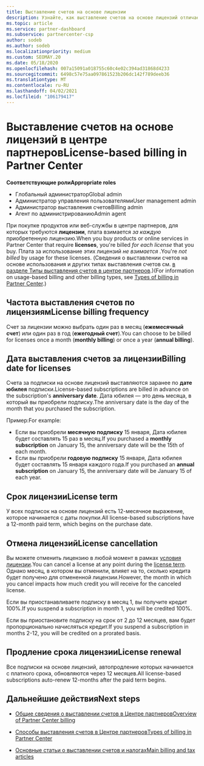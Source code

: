 ```yaml
---
title: Выставление счетов на основе лицензии
description: Узнайте, как выставление счетов на основе лицензий отличается от выставления счетов на основе использования в центре партнеров, включая счета за лицензию (не по использованию лицензий).
ms.topic: article
ms.service: partner-dashboard
ms.subservice: partnercenter-csp
author: sodeb
ms.author: sodeb
ms.localizationpriority: medium
ms.custom: SEOMAY.20
ms.date: 05/18/2020
ms.openlocfilehash: 007a15091a018755c60c4e02c394ad31868d4233
ms.sourcegitcommit: 6498c57e75aa097861523b206dc142f789deeb36
ms.translationtype: MT
ms.contentlocale: ru-RU
ms.lasthandoff: 04/02/2021
ms.locfileid: "106179417"
---
```

# <a name="license-based-billing-in-partner-center"></a><span data-ttu-id="84deb-103">Выставление счетов на основе лицензий в центре партнеров</span><span class="sxs-lookup"><span data-stu-id="84deb-103">License-based billing in Partner Center</span></span>

<span data-ttu-id="84deb-104">**Соответствующие роли**</span><span class="sxs-lookup"><span data-stu-id="84deb-104">**Appropriate roles**</span></span>

- <span data-ttu-id="84deb-105">Глобальный администратор</span><span class="sxs-lookup"><span data-stu-id="84deb-105">Global admin</span></span>
- <span data-ttu-id="84deb-106">Администратор управления пользователями</span><span class="sxs-lookup"><span data-stu-id="84deb-106">User management admin</span></span>
- <span data-ttu-id="84deb-107">Администратор выставления счетов</span><span class="sxs-lookup"><span data-stu-id="84deb-107">Billing admin</span></span>
- <span data-ttu-id="84deb-108">Агент по администрированию</span><span class="sxs-lookup"><span data-stu-id="84deb-108">Admin agent</span></span>

<span data-ttu-id="84deb-109">При покупке продуктов или веб-службы в центре партнеров, для которых требуются **лицензии**, плата взимается *за каждую* приобретенную лицензию.</span><span class="sxs-lookup"><span data-stu-id="84deb-109">When you buy products or online services in Partner Center that require **licenses**, you're billed *for each license* that you buy.</span></span> <span data-ttu-id="84deb-110">Плата за использование этих лицензий *не взимается* .</span><span class="sxs-lookup"><span data-stu-id="84deb-110">You're *not billed* by usage for these licenses.</span></span> <span data-ttu-id="84deb-111">(Сведения о выставлении счетов на основе использования и других типах выставления счетов см. [в разделе Типы выставления счетов в центре партнеров](billing-different-types.md).)</span><span class="sxs-lookup"><span data-stu-id="84deb-111">(For information on usage-based billing and other billing types, see [Types of billing in Partner Center](billing-different-types.md).)</span></span>

## <a name="license-billing-frequency"></a><span data-ttu-id="84deb-112">Частота выставления счетов по лицензиям</span><span class="sxs-lookup"><span data-stu-id="84deb-112">License billing frequency</span></span>

<span data-ttu-id="84deb-113">Счет за лицензии можно выбрать один раз в месяц (**ежемесячный счет**) или один раз в год (**ежегодный счет**).</span><span class="sxs-lookup"><span data-stu-id="84deb-113">You can choose to be billed for licenses once a month (**monthly billing**) or once a year (**annual billing**).</span></span> 

## <a name="billing-date-for-licenses"></a><span data-ttu-id="84deb-114">Дата выставления счетов за лицензии</span><span class="sxs-lookup"><span data-stu-id="84deb-114">Billing date for licenses</span></span>

<span data-ttu-id="84deb-115">Счета за подписки на основе лицензий выставляются заранее по **дате юбилея** подписки.</span><span class="sxs-lookup"><span data-stu-id="84deb-115">License-based subscriptions are billed in advance on the subscription's **anniversary date**.</span></span> <span data-ttu-id="84deb-116">Дата юбилея — это день месяца, в который вы приобрели подписку.</span><span class="sxs-lookup"><span data-stu-id="84deb-116">The anniversary date is the day of the month that you purchased the subscription.</span></span>

<span data-ttu-id="84deb-117">Пример:</span><span class="sxs-lookup"><span data-stu-id="84deb-117">For example:</span></span>

- <span data-ttu-id="84deb-118">Если вы приобрели **месячную подписку** 15 января, Дата юбилея будет составлять 15 раз в месяц.</span><span class="sxs-lookup"><span data-stu-id="84deb-118">If you purchased a **monthly subscription** on January 15, the anniversary date will be the 15th of each month.</span></span>
- <span data-ttu-id="84deb-119">Если вы приобрели **годовую подписку** 15 января, Дата юбилея будет составлять 15 января каждого года.</span><span class="sxs-lookup"><span data-stu-id="84deb-119">If you purchased an **annual subscription** on January 15, the anniversary date will be January 15 of each year.</span></span>

## <a name="license-term"></a><span data-ttu-id="84deb-120">Срок лицензии</span><span class="sxs-lookup"><span data-stu-id="84deb-120">License term</span></span>

<span data-ttu-id="84deb-121">У всех подписок на основе лицензий есть 12-месячное выражение, которое начинается с даты покупки.</span><span class="sxs-lookup"><span data-stu-id="84deb-121">All license-based subscriptions have a 12-month paid term, which begins on the purchase date.</span></span>

## <a name="license-cancellation"></a><span data-ttu-id="84deb-122">Отмена лицензий</span><span class="sxs-lookup"><span data-stu-id="84deb-122">License cancellation</span></span>

<span data-ttu-id="84deb-123">Вы можете отменить лицензию в любой момент в рамках [условия лицензии](#license-term).</span><span class="sxs-lookup"><span data-stu-id="84deb-123">You can cancel a license at any point during the [license term](#license-term).</span></span> <span data-ttu-id="84deb-124">Однако месяц, в котором вы отменили, влияет на то, сколько кредита будет получено для отмененной лицензии.</span><span class="sxs-lookup"><span data-stu-id="84deb-124">However, the month in which you cancel impacts how much credit you will receive for the canceled license.</span></span>

<span data-ttu-id="84deb-125">Если вы приостанавливаете подписку в месяц 1, вы получите кредит 100%.</span><span class="sxs-lookup"><span data-stu-id="84deb-125">If you suspend a subscription in month 1, you will be credited 100%.</span></span>

<span data-ttu-id="84deb-126">Если вы приостановите подписку на срок от 2 до 12 месяцев, вам будет пропорционально начисляться кредит.</span><span class="sxs-lookup"><span data-stu-id="84deb-126">If you suspend a subscription in months 2-12, you will be credited on a prorated basis.</span></span>

## <a name="license-renewal"></a><span data-ttu-id="84deb-127">Продление срока лицензии</span><span class="sxs-lookup"><span data-stu-id="84deb-127">License renewal</span></span>

<span data-ttu-id="84deb-128">Все подписки на основе лицензий, автопродление которых начинается с платного срока, обновляются через 12 месяцев.</span><span class="sxs-lookup"><span data-stu-id="84deb-128">All license-based subscriptions auto-renew 12-months after the paid term begins.</span></span>

## <a name="next-steps"></a><span data-ttu-id="84deb-129">Дальнейшие действия</span><span class="sxs-lookup"><span data-stu-id="84deb-129">Next steps</span></span>

- [<span data-ttu-id="84deb-130">Общие сведения о выставлении счетов в Центре партнеров</span><span class="sxs-lookup"><span data-stu-id="84deb-130">Overview of Partner Center billing</span></span>](billing-basics.md)

- [<span data-ttu-id="84deb-131">Способы выставления счетов в Центре партнеров</span><span class="sxs-lookup"><span data-stu-id="84deb-131">Types of billing in Partner Center</span></span>](billing-different-types.md)

- [<span data-ttu-id="84deb-132">Основные статьи о выставлении счетов и налогах</span><span class="sxs-lookup"><span data-stu-id="84deb-132">Main billing and tax articles</span></span>](billing.md)
